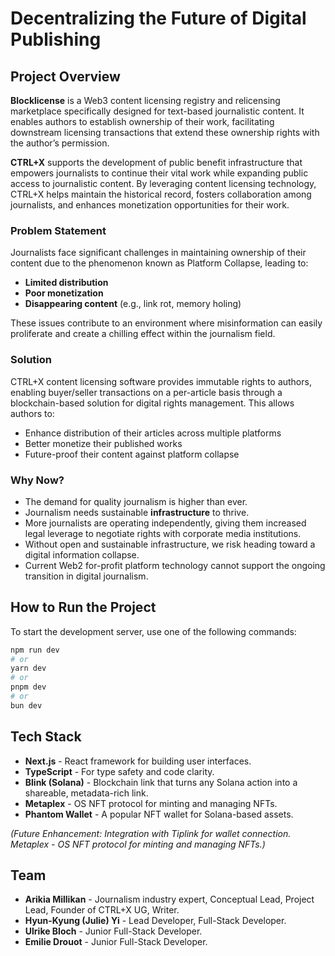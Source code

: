 # Decentralizing the Future of Digital Publishing

## Project Overview

**Blocklicense** is a Web3 content licensing registry and relicensing marketplace specifically designed for text-based journalistic content. It enables authors to establish ownership of their work, facilitating downstream licensing transactions that extend these ownership rights with the author’s permission.

**CTRL+X** supports the development of public benefit infrastructure that empowers journalists to continue their vital work while expanding public access to journalistic content. By leveraging content licensing technology, CTRL+X helps maintain the historical record, fosters collaboration among journalists, and enhances monetization opportunities for their work.

### Problem Statement

Journalists face significant challenges in maintaining ownership of their content due to the phenomenon known as Platform Collapse, leading to:

- **Limited distribution**
- **Poor monetization**
- **Disappearing content** (e.g., link rot, memory holing)

These issues contribute to an environment where misinformation can easily proliferate and create a chilling effect within the journalism field.

### Solution

CTRL+X content licensing software provides immutable rights to authors, enabling buyer/seller transactions on a per-article basis through a blockchain-based solution for digital rights management. This allows authors to:

- Enhance distribution of their articles across multiple platforms
- Better monetize their published works
- Future-proof their content against platform collapse

### Why Now?

- The demand for quality journalism is higher than ever.
- Journalism needs sustainable **infrastructure** to thrive.
- More journalists are operating independently, giving them increased legal leverage to negotiate rights with corporate media institutions.
- Without open and sustainable infrastructure, we risk heading toward a digital information collapse.
- Current Web2 for-profit platform technology cannot support the ongoing transition in digital journalism.

## How to Run the Project

To start the development server, use one of the following commands:

```bash
npm run dev
# or
yarn dev
# or
pnpm dev
# or
bun dev
```

## Tech Stack

- **Next.js** - React framework for building user interfaces.
- **TypeScript** - For type safety and code clarity.
- **Blink (Solana)** - Blockchain link that turns any Solana action into a shareable, metadata-rich link.
- **Metaplex** - OS NFT protocol for minting and managing NFTs.
- **Phantom Wallet** - A popular NFT wallet for Solana-based assets.

*(Future Enhancement: 
Integration with Tiplink for wallet connection. 
Metaplex - OS NFT protocol for minting and managing NFTs.)*

## Team

- **Arikia Millikan** - Journalism industry expert, Conceptual Lead, Project Lead, Founder of CTRL+X UG, Writer.
- **Hyun-Kyung (Julie) Yi** - Lead Developer, Full-Stack Developer.
- **Ulrike Bloch** - Junior Full-Stack Developer.
- **Emilie Drouot** - Junior Full-Stack Developer.